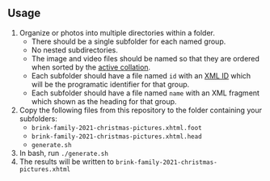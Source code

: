 ## Usage

1. Organize or photos into multiple directories within a folder.
   * There should be a single subfolder for each named group.
   * No nested subdirectories.
   * The image and video files should be named so that they are ordered when sorted by the [active collation](https://pubs.opengroup.org/onlinepubs/9699919799/utilities/V3_chap02.html#tag_18_13_03).
   * Each subfolder should have a file named `id` with an [XML ID](https://www.w3.org/TR/REC-xml/#id) which will be the programatic identifier for that group.
   * Each subfolder should have a file named `name` with an XML fragment which shown as the heading for that group.
2. Copy the following files from this repository to the folder containing your subfolders:
   * `brink-family-2021-christmas-pictures.xhtml.foot`
   * `brink-family-2021-christmas-pictures.xhtml.head`
   * `generate.sh`
3. In bash, run `./generate.sh`
4. The results will be written to `brink-family-2021-christmas-pictures.xhtml`
